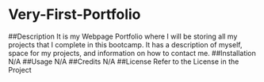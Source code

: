 # Very-First-Portfolio
##Description
It is my Webpage Portfolio where I will be storing all my projects that I complete in this bootcamp. It has a description of myself, space for my projects, and information on how to contact me.
##Installation
N/A
##Usage
N/A
##Credits
N/A
##License
Refer to the License in the Project